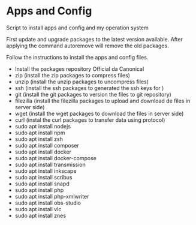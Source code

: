 # Apps and Config
Script to install apps and config and my operation system

First update and upgrade packages to the latest version available. After applying the command autoremove will remove the old packages. 

Follow the instructions to install the apps and config files.

- Install the packages repository Official da Canonical
- zip (install the zip packages to compress files)
- unzip (install the unzip packages to uncompress files)
- ssh (install the ssh packages to generated the ssh keys for )
- git (install the git packages to version the files to  git repository)
- filezilla (install the filezilla packages to upload and download de files in server side)
- wget (install the wget packages to download the files in server side)
- curl (instal the curl packages to transfer data using protocol)
- sudo apt install nodejs 
- sudo apt install npm 
- sudo apt install zsh 
- sudo apt install composer 
- sudo apt install docker 
- sudo apt install docker-compose 
- sudo apt install transmission 
- sudo apt install inkscape 
- sudo apt install scribus 
- sudo apt install snapd 
- sudo apt install php 
- sudo apt install php-xmlwriter 
- sudo apt install obs-studio 
- sudo apt install vlc
- sudo apt install znes